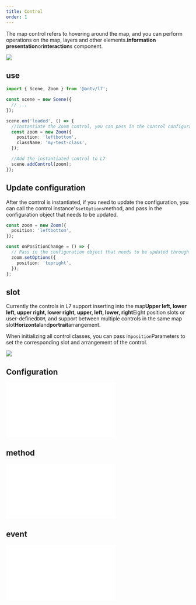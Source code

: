 ```yaml
---
title: Control
order: 1
---
```


The map control refers to hovering around the map, and you can perform operations on the map, layers and other elements.**information presentation**or**interaction**s component.

![](https://gw.alipayobjects.com/mdn/rms_816329/afts/img/A*zgFeTocc-_oAAAAAAAAAAAAAARQnAQ)

## use

```ts
import { Scene, Zoom } from '@antv/l7';

const scene = new Scene({
  // ...
});

scene.on('loaded', () => {
  //Instantiate the Zoom control, you can pass in the control configuration in the constructor
  const zoom = new Zoom({
    position: 'leftbottom',
    className: 'my-test-class',
  });

  //Add the instantiated control to L7
  scene.addControl(zoom);
});
```

## Update configuration

After the control is instantiated, if you need to update the configuration, you can call the control instance's`setOptions`method, and pass in the configuration object that needs to be updated.

```ts
const zoom = new Zoom({
  position: 'leftbottom',
});

const onPositionChange = () => {
  // Pass in the configuration object that needs to be updated through setOptions
  zoom.setOptions({
    position: 'topright',
  });
};
```

## slot

Currently the controls in L7 support inserting into the map**Upper left, lower left, upper right, lower right, upper, left, lower, right**Eight position slots or user-defined`DOM`, and support between multiple controls in the same map slot**Horizontal**and**portrait**arrangement.

When initializing all control classes, you can pass in`position`Parameters to set the corresponding slot and arrangement of the control.

![](https://gw.alipayobjects.com/mdn/rms_816329/afts/img/A*BfG1TI231ysAAAAAAAAAAAAAARQnAQ)

## Configuration

<embed src="@/docs/api/common/control/api.en.md"></embed>

## method

<embed src="@/docs/api/common/control/method.en.md"></embed>

## event

<embed src="@/docs/api/common/control/event.en.md"></embed>
